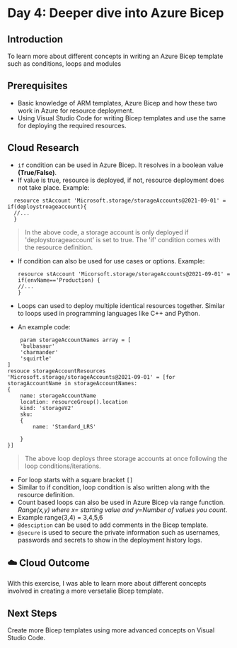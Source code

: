 # Day 4: Deeper dive into Azure Bicep

## Introduction
To learn more about different concepts in writing an Azure Bicep template such as conditions, loops and modules

## Prerequisites
- Basic knowledge of ARM templates, Azure Bicep and how these two work in Azure for resource deployment.
- Using Visual Studio Code for writing Bicep templates and use the same for deploying the required resources.


## Cloud Research
- `if` condition can be used in Azure Bicep. It resolves in a boolean value **(True/False)**.
-  If value is true, resource is deployed, if not, resource deployment does not take place. Example:


```
  resource stAccount 'Microsoft.storage/storageAccounts@2021-09-01' = if(deploystroageaccount){
  //...
  }
```

> In the above code, a storage account is only deployed if 'deploystorageaccount' is set to true. The 'if' condition comes with the resource definition.

  - If condition can also be used for use cases or options. Example:
    ```
    resource stAccount 'Micorsoft.storage/storageAccounts@2021-09-01' = if(envName=='Production) {
    //...
    }
    ```
    
  - Loops can used to deploy multiple identical resources together. Similar to loops used in programming languages like C++ and Python.
  - An example code:
```
    param storageAccountNames array = [
    'bulbasaur'
    'charmander'
    'squirtle'
]
resouce storageAccountResources 'Microsoft.storage/storageAccounts@2021-09-01' = [for storagAccountName in storageAccountNames:
{
    name: storageAccountName
    location: resourceGroup().location
    kind: 'storageV2'
    sku:
    {
        name: 'Standard_LRS'
 
    }
}]
  ```

> The above loop deploys three storage accounts at once following the loop conditions/iterations.  

- For loop starts with a square bracket `[]`
- Similar to if condition, loop condition is also written along with the resource definition.
- Count based loops can also be used in Azure Bicep via range function. *Range(x,y) where x= starting value and y=Number of values you count*.
- Example range(3,4) = 3,4,5,6
- `@desciption` can be used to add comments in the Bicep template.
- `@secure` is used to secure the private information such as usernames, passwords and secrets to show in the deployment history logs.

## ☁️ Cloud Outcome

With this exercise, I was able to learn more about different concepts involved in creating a more versetalie Bicep template. 

## Next Steps

Create more Bicep templates using more advanced concepts on Visual Studio Code.
